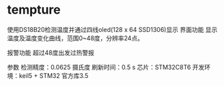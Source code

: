 # tempture
使用DS18B20检测温度并通过四线oled(128 x 64 SSD1306)显示
界面功能
显示温度及温度变化曲线，范围0~48度，分辨率24点。

报警功能
超过48度出发过热警报

参数
检测精度：0.0625 摄氏度
刷新时间：0.5 s
芯片：STM32C8T6
开发环境：keil5 + STM32 官方库3.5
